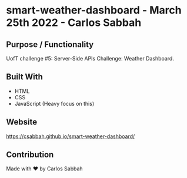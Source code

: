 # smart-weather-dashboard - March 25th 2022 - Carlos Sabbah

## Purpose / Functionality

UofT challenge #5: Server-Side APIs Challenge: Weather Dashboard.

## Built With

- HTML
- CSS
- JavaScript (Heavy focus on this)

## Website

https://csabbah.github.io/smart-weather-dashboard/

## Contribution

Made with ❤️ by Carlos Sabbah
